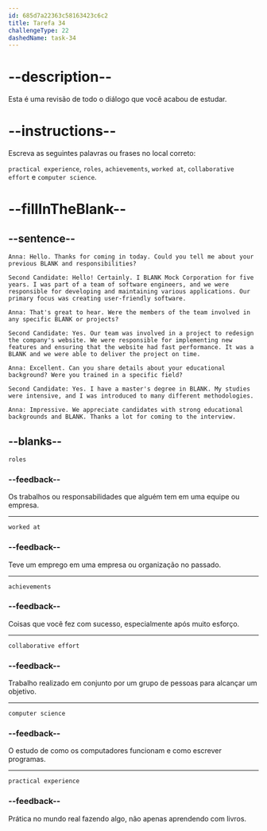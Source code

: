 ```yaml
---
id: 685d7a22363c58163423c6c2
title: Tarefa 34
challengeType: 22
dashedName: task-34
---
```


<!-- REVIEW -->

# --description--

Esta é uma revisão de todo o diálogo que você acabou de estudar.

# --instructions--

Escreva as seguintes palavras ou frases no local correto:

`practical experience`, `roles`, `achievements`, `worked at`, `collaborative effort` e `computer science`.

# --fillInTheBlank--

## --sentence--

`Anna: Hello. Thanks for coming in today. Could you tell me about your previous BLANK and responsibilities?`

`Second Candidate: Hello! Certainly. I BLANK Mock Corporation for five years. I was part of a team of software engineers, and we were responsible for developing and maintaining various applications. Our primary focus was creating user-friendly software.`

`Anna: That's great to hear. Were the members of the team involved in any specific BLANK or projects?`

`Second Candidate: Yes. Our team was involved in a project to redesign the company's website. We were responsible for implementing new features and ensuring that the website had fast performance. It was a BLANK and we were able to deliver the project on time.`

`Anna: Excellent. Can you share details about your educational background? Were you trained in a specific field?`

`Second Candidate: Yes. I have a master's degree in BLANK. My studies were intensive, and I was introduced to many different methodologies.`

`Anna: Impressive. We appreciate candidates with strong educational backgrounds and BLANK. Thanks a lot for coming to the interview.`

## --blanks--

`roles`

### --feedback--

Os trabalhos ou responsabilidades que alguém tem em uma equipe ou empresa.

---

`worked at`

### --feedback--

Teve um emprego em uma empresa ou organização no passado.

---

`achievements`

### --feedback--

Coisas que você fez com sucesso, especialmente após muito esforço.

---

`collaborative effort`

### --feedback--

Trabalho realizado em conjunto por um grupo de pessoas para alcançar um objetivo.

---

`computer science`

### --feedback--

O estudo de como os computadores funcionam e como escrever programas.

---

`practical experience`

### --feedback--

Prática no mundo real fazendo algo, não apenas aprendendo com livros.
